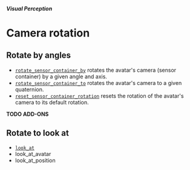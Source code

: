 ##### Visual Perception

# Camera rotation

## Rotate by angles

- [`rotate_sensor_container_by`](../../api/command_api.md#rotate_sensor_container_by) rotates the avatar's camera (sensor container) by a given angle and axis.
- [`rotate_sensor_container_to`](../../api/command_api.md#rotate_sensor_container_to) rotates the avatar's camera to a given quaternion.
- [`reset_sensor_container_rotation`](../../api/command_api.md#reset_sensor_container_rotation) resets the rotation of the avatar's camera to its default rotation.

**TODO ADD-ONS**

## Rotate to look at

- [`look_at`](../../api/command_api.md#look_at)
-  look_at_avatar
-  look_at_position

